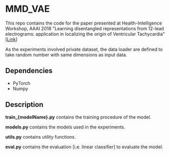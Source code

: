 # MMD_VAE

This repo contains the code for the paper presented at Health-Intelligence Workshop, AAAI 2018 "Learning disentangled representations from 12-lead electrograms: application in localizing the origin of Ventricular Tachycardia" [[Link](https://arxiv.org/abs/1808.01524)]


As the experiments involved private dataset, the data loader are defined to take random number with same dimensions as input data.

## Dependencies

* PyTorch
* Numpy

## Description

**train_{modelName}.py** contains the training procedure of the model.
  
**models.py** contains the models used in the experiments.

**utils.py** contains utility functions.

**eval.py** contains the evaluation [i.e. linear classifier] to evaluate the model. 
